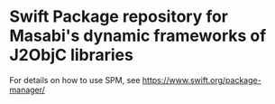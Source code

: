 # Swift Package repository for Masabi's dynamic frameworks of J2ObjC libraries

For details on how to use SPM, see https://www.swift.org/package-manager/
